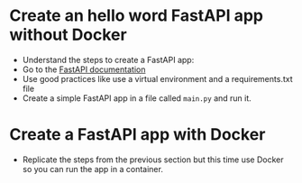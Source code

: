 # Create an hello word FastAPI app without Docker

- Understand the steps to create a FastAPI app:
- Go to the [FastAPI documentation](https://fastapi.tiangolo.com/)
- Use good practices like use a virtual environment and a requirements.txt file
- Create a simple FastAPI app in a file called `main.py` and run it.

# Create a FastAPI app with Docker

- Replicate the steps from the previous section but this time use Docker so you can run the app in a container.
